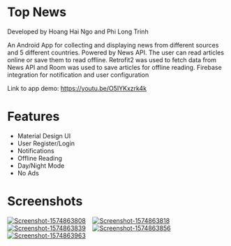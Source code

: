 # Top News

Developed by Hoang Hai Ngo and Phi Long Trinh <br/>

An Android App for collecting and displaying news from different sources and 5 different countries. Powered by News API. The user can read articles online or save them to read offline. Retrofit2 was used to fetch data from News API and Room was used to save articles for offline reading. Firebase integration for notification and user configuration <br/>

Link to app demo: https://youtu.be/O5IYKxzrk4k <br/>

# Features

- Material Design UI
- User Register/Login
- Notifications
- Offline Reading
- Day/Night Mode
- No Ads

# Screenshots

<a href="https://postimg.cc/HjdyPn7P" target="_blank"><img src="https://i.postimg.cc/HjdyPn7P/Screenshot-1574863808.png" alt="Screenshot-1574863808"/></a> &nbsp;&nbsp;
<a href="https://postimg.cc/hQDQJZBq" target="_blank"><img src="https://i.postimg.cc/hQDQJZBq/Screenshot-1574863818.png" alt="Screenshot-1574863818"/></a> &nbsp;&nbsp;
<a href="https://postimg.cc/zb1gNX2v" target="_blank"><img src="https://i.postimg.cc/zb1gNX2v/Screenshot-1574863839.png" alt="Screenshot-1574863839"/></a> &nbsp;&nbsp;
<a href="https://postimg.cc/LYBZ8KGT" target="_blank"><img src="https://i.postimg.cc/LYBZ8KGT/Screenshot-1574863856.png" alt="Screenshot-1574863856"/></a> &nbsp;&nbsp;
<a href="https://postimg.cc/F7F01zrJ" target="_blank"><img src="https://i.postimg.cc/F7F01zrJ/Screenshot-1574863963.png" alt="Screenshot-1574863963"/></a><br/><br/> &nbsp;&nbsp;
